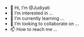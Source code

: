 - 👋 Hi, I’m @Judiyati
- 👀 I’m interested in ...
- 🌱 I’m currently learning ...
- 💞️ I’m looking to collaborate on ...
- 📫 How to reach me ...

<!---
Judiyati/Judiyati is a ✨ special ✨ repository because its `README.md` (this file) appears on your GitHub profile.
You can click the Preview link to take a look at your changes.
--->
